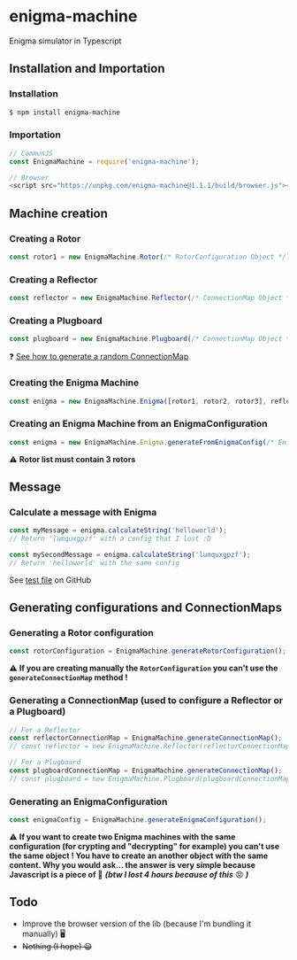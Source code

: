 # enigma-machine
Enigma simulator in Typescript

## Installation and Importation
### Installation
```bash
$ npm install enigma-machine
```
### Importation
```js
// CommunJS
const EnigmaMachine = require('enigma-machine');

// Browser
<script src="https://unpkg.com/enigma-machine@1.1.1/build/browser.js"></script>
```

## Machine creation
### Creating a Rotor
```js
const rotor1 = new EnigmaMachine.Rotor(/* RotorConfiguration Object */);
```
### Creating a Reflector
```js
const reflector = new EnigmaMachine.Reflector(/* ConnectionMap Object */);
```
### Creating a Plugboard
```js
const plugboard = new EnigmaMachine.Plugboard(/* ConnectionMap Object */);
```
❓ [See how to generate a random ConnectionMap](https://github.com/RichardDorian/enigma-machine#generating-a-connectionmap-used-to-configure-a-reflector-or-a-plugboard)
### Creating the Enigma Machine
```js
const enigma = new EnigmaMachine.Enigma([rotor1, rotor2, rotor3], reflector, plugboard);
```
### Creating an Enigma Machine from an EnigmaConfiguration
```js
const enigma = new EnigmaMachine.Enigma.generateFromEnigmaConfig(/* EnigmaConfiguration Object */);
```
:warning: **Rotor list must contain 3 rotors**

## Message
### Calculate a message with Enigma
```js
const myMessage = enigma.calculateString('helloworld');
// Return 'lumquxgpzf' with a config that I lost :D

const mySecondMessage = enigma.calculateString('lumquxgpzf');
// Return 'helloworld' with the same config
```
See [test file](https://github.com/RichardDorian/enigma-machine/blob/master/tests/index.test.js) on GitHub

## Generating configurations and ConnectionMaps
### Generating a Rotor configuration
```js
const rotorConfiguration = EnigmaMachine.generateRotorConfiguration();
```
:warning: **If you are creating manually the `RotorConfiguration` you can't use the `generateConnectionMap` method !**
### Generating a ConnectionMap (used to configure a Reflector or a Plugboard)
```js
// For a Reflector
const reflectorConnectionMap = EnigmaMachine.generateConnectionMap();
// const reflector = new EnigmaMachine.Reflector(reflectorConnectionMap);

// For a Plugboard
const plugboardConnectionMap = EnigmaMachine.generateConnectionMap();
// const plugboard = new EnigmaMachine.Plugboard(plugboardConnectionMap);
```
### Generating an EnigmaConfiguration
```js
const enigmaConfig = EnigmaMachine.generateEnigmaConfiguration();
```
:warning: **If you want to create two Enigma machines with the same configuration (for crypting and "decrypting" for example) you can't use the same object ! You have to create an another object with the same content. Why you would ask... the answer is very simple because Javascript is a piece of 💩** ***(btw I lost 4 hours because of this*** 😡 ***)***

## Todo
- Improve the browser version of the lib (because I'm bundling it manually) 🖥️
- ~~Nothing (I hope) 😀~~